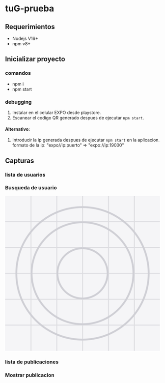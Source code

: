 # tuG-prueba

## Requerimientos
- Nodejs V16+
- npm v8+
## Inicializar proyecto
### comandos
  - npm i
  - npm start
  
### debugging
  1. Instalar en el celular EXPO desde playstore.
  2. Escanear el codigo QR generado despues de ejecutar `npm start`.
 #### Alternativo: 
  1. Introducir la ip generada despues de ejecutar `npm start` en la aplicacion. 
    formato de la ip: "expo//ip:puerto" => "expo://ip:19000"

## Capturas
### lista de usuarios

### Busqueda de usuario
![alt text](https://raw.githubusercontent.com/stumbleine/tuG-prueba/main/assets/icon.png)
### lista de publicaciones

### Mostrar publicacion
